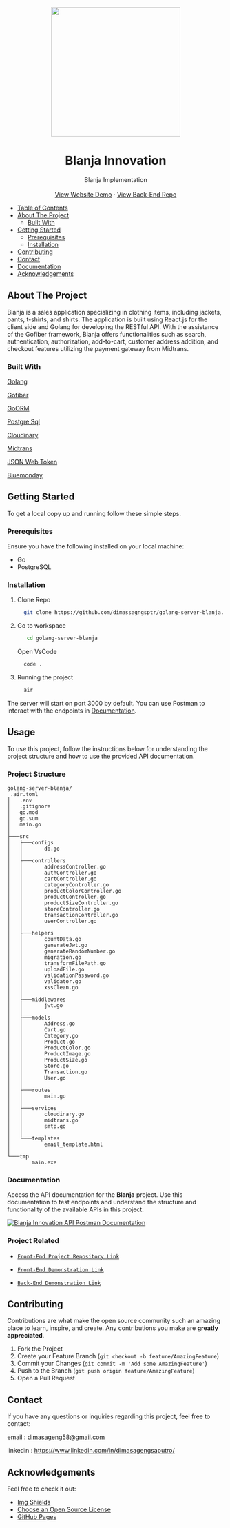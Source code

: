 <div align="center">
  <a href="https://github.com/dimassagngsptr/react-client-blanja.git">
      <img src="https://github.com/dimassagngsptr/blanja-kelompok-1/blob/master/apps/web/src/assets/logo/Group%201158.png" width="300"/>
  </a>

  <h1 align="center">Blanja Innovation</h1>

  <p align="center">
     Blanja Implementation
    <br />
    <br />
    <a href="https://innovation-blanja.vercel.app/" target="_blank">View Website Demo</a>
    ·
     <a href="https://github.com/dimassagngsptr/golang-server-blanja.git" target="_blank">View Back-End Repo</a>
  </p>
</div>

- [Table of Contents](#table-of-contents)
- [About The Project](#about-the-project)
  - [Built With](#built-with)
- [Getting Started](#getting-started)
  - [Prerequisites](#prerequisites)
  - [Installation](#installation)
- [Contributing](#contributing)
- [Contact](#contact)
- [Documentation](#documentation)
- [Acknowledgements](#acknowledgements)




## About The Project

Blanja is a sales application specializing in clothing items, including jackets, pants, t-shirts, and shirts. The application is built using React.js for the client side and Golang for developing the RESTful API. With the assistance of the Gofiber framework, Blanja offers functionalities such as search, authentication, authorization, add-to-cart, customer address addition, and checkout features utilizing the payment gateway from Midtrans.

### Built With

[Golang](https://go.dev/)

[Gofiber](https://gofiber.io/)

[GoORM](https://gorm.io/)

[Postgre Sql](https://www.postgresql.org/)

[Cloudinary](https://cloudinary.com/)

[Midtrans](https://midtrans.com/)

[JSON Web Token](https://jwt.io/)

[Bluemonday](https://github.com/microcosm-cc/bluemonday)

## Getting Started

To get a local copy up and running follow these simple steps.

### Prerequisites

Ensure you have the following installed on your local machine:

- Go
- PostgreSQL

### Installation

1. Clone Repo

   ```sh
     git clone https://github.com/dimassagngsptr/golang-server-blanja.git
   ```

2. Go to workspace

   ```sh
      cd golang-server-blanja
   ```

    Open VsCode

    ```sh
      code .
    ```

3. Running the project

   ```sh
     air
   ```

The server will start on port 3000 by default. You can use Postman to interact with the endpoints in [Documentation](#documentation).

## Usage

To use this project, follow the instructions below for understanding the project structure and how to use the provided API documentation.

### Project Structure

```
golang-server-blanja/
 .air.toml
│   .env
│   .gitignore
│   go.mod
│   go.sum
│   main.go
│
├───src
│   ├───configs
│   │       db.go
│   │
│   ├───controllers
│   │       addressController.go
│   │       authController.go
│   │       cartController.go
│   │       categoryController.go
│   │       productColorController.go
│   │       productController.go
│   │       productSizeController.go
│   │       storeController.go
│   │       transactionController.go
│   │       userController.go
│   │
│   ├───helpers
│   │       countData.go
│   │       generateJwt.go
│   │       generateRandomNumber.go
│   │       migration.go
│   │       transformFilePath.go
│   │       uploadFile.go
│   │       validationPassword.go
│   │       validator.go
│   │       xssClean.go
│   │
│   ├───middlewares
│   │       jwt.go
│   │
│   ├───models
│   │       Address.go
│   │       Cart.go
│   │       Category.go
│   │       Product.go
│   │       ProductColor.go
│   │       ProductImage.go
│   │       ProductSize.go
│   │       Store.go
│   │       Transaction.go
│   │       User.go
│   │
│   ├───routes
│   │       main.go
│   │
│   ├───services
│   │       cloudinary.go
│   │       midtrans.go
│   │       smtp.go
│   │
│   └───templates
│           email_template.html
│
└───tmp
        main.exe
```

### Documentation

Access the API documentation for the **Blanja** project. Use this documentation to test endpoints and understand the structure and functionality of the available APIs in this project.

[![Blanja Innovation API Postman Documentation](https://run.pstmn.io/button.svg)](https://documenter.getpostman.com/view/29288801/2sA3duECJC)


### Project Related

- [`Front-End Project Repository Link`](https://github.com/dimassagngsptr/react-client-blanja.git)

- [`Front-End Demonstration Link`](https://innovation-blanja.vercel.app/)

- [`Back-End Demonstration Link`](https://golang-server-blanja-production.up.railway.app/)


## Contributing

Contributions are what make the open source community such an amazing place to learn, inspire, and create. Any contributions you make are **greatly appreciated**.

1. Fork the Project
2. Create your Feature Branch (`git checkout -b feature/AmazingFeature`)
3. Commit your Changes (`git commit -m 'Add some AmazingFeature'`)
4. Push to the Branch (`git push origin feature/AmazingFeature`)
5. Open a Pull Request

## Contact

If you have any questions or inquiries regarding this project, feel free to contact:

email : dimasageng58@gmail.com 

linkedin : https://www.linkedin.com/in/dimasagengsaputro/

## Acknowledgements

Feel free to check it out:

- [Img Shields](https://shields.io)
- [Choose an Open Source License](https://choosealicense.com/)
- [GitHub Pages](https://pages.github.com/)
